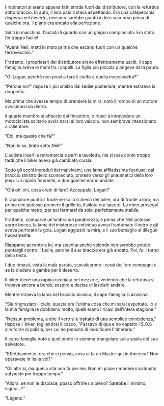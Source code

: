 I rapinatori si erano appena fatti strada fuori dal distributore, con la refurtiva sotto braccio. In auto, il loro palo li stava aspettando. Era una catapecchia dispersa nel deserto, nessuno sarebbe giunto in loro soccorso prima di qualche ora. Il piano era andato alla perfezione.

Saliti in macchina, l'autista li guardò con un ghigno compiaciuto. Era stato fin troppo facile!

"Avanti Neil, metti in moto prima che escano fuori con un qualche ferrovecchio."

Frattanto, i proprietari del distributore erano effettivamente usciti. Il capo famiglia aveva le mani tra i capelli. La figlia più piccola piangeva dalla paura.

"Oi Logan, perchè non provi a fare il ciuffo a quella mocciosetta?"

"Perchè no?" rispose il più smilzo dal sedile posteriore, mentre estraeva la doppietta.

Ma prima che avesse tempo di prendere la mira, notò il rombo di un motore avvicinarsi da dietro.

il quarto membro si affacciò dal finestrino, e riuscì a intravedere un motociclista solitario avvicinarsi al loro veicolo. non sembrava intenzionato a rallentare.

"Ehi, ma questo che fa?"

"Non lo so, tiralo sotto Neil!"

L'autista inserì la retromarcia e partì a tavoletta, ma si rese conto troppo tardi che il biker aveva già cambiato corsia.

Sotto gli occhi increduli dei malviventi, una lama affilatissima fuoriuscì dal braccio sinistro dello sconosciuto, proteso verso gli pneumatici della loro jeep. Un rapido fendente, e due gomme erano andate.

"Ohi ohi ohi, cosa credi di fare? Accoppalo, Logan!"

Il rapinatore puntò il fucile verso la schiena del biker, ora di fronte a loro, ma prima che potesse premere il grilletto, il pilota era sparito. La moto proseguì per qualche metro, per poi fermarsi da sola, perfettamente stabile.

Frattanto, comparve un'ombra sul parabrezza, e prima che Neil potesse aprire bocca, la lama del misterioso individuo aveva frantumato il vetro e gli aveva perforato la gola. Logan aggiustò la mira, e il suo bersaglio si dileguò nuovamente.

Riapparve accanto a lui, ma stavolta anche volendo non avrebbe potuto puntargli contro il fucile, perchè il suo braccio era già andato. Poi, fu il turno della testa.

I due rimasti, vista la mala parata, scavalcarono i corpi dei loro compagni e se la diedero a gambe per il deserto.

Il biker diede una rapida occhiata nel mezzo e, vedendo che la refurtiva si trovava ancora a bordo, sospirò e decise di lasciarli andare.

Mentre ritraeva la lama nel braccio bionico, il capo-famiglia si avvicinò.

"Sia ringraziato il cielo, questa era l'ultima cosa che mi sarei aspettato. Io e la mia famiglia le dobbiamo molto, quelli erano i ricavi dell'intera stagione."

"Nessun problema, a dire il vero si è trattato di una semplice coincidenza," rispose il biker, togliendosi il casco, "Passavo di qua e ho captato l'S.O.S alle forze di polizia, per cui ho pensato di modificare l'itinerario."

Il capo-famiglia notò a quel punto lo stemma triangolare sulla spalla del suo salvatore.

"Effettivamente, ora che ci penso, cosa ci fa un Master qui in America? Non operavate in Italia voi?"

"Gli altri sì, ma quella vita non fa per me. Non mi piace rimanere incatenato sul posto per troppo tempo."

"Allora, se non le dispiace, posso offrirle un pieno? Sarebbe il minimo, signor...?"

"Legend."